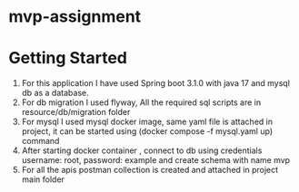 # mvp-assignment

# Getting Started

1. For this application I have used Spring boot 3.1.0 with java 17 and mysql db as a database.
2. For db migration I used flyway,  All the required sql scripts are in resource/db/migration folder
3. For mysql I used mysql docker image, same yaml file is attached in project, it can be started using (docker compose -f mysql.yaml up) command
4. After starting docker container , connect to db using credentials username: root, password: example and create schema with name mvp
5. For all the apis postman collection is created and attached in project main folder
